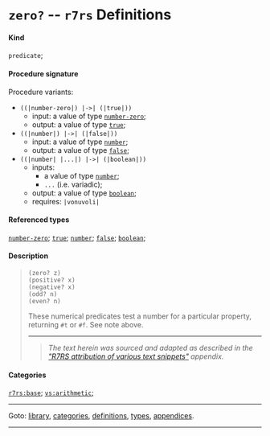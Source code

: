 

<a id='definition__r7rs__zero_3f'></a>

# `zero?` -- `r7rs` Definitions


#### Kind

`predicate`;


#### Procedure signature

Procedure variants:
 * `((|number-zero|) |->| (|true|))`
   * input: a value of type [`number-zero`](../../r7rs/types/number-zero.md#type__r7rs__number-zero);
   * output: a value of type [`true`](../../r7rs/types/true.md#type__r7rs__true);
 * `((|number|) |->| (|false|))`
   * input: a value of type [`number`](../../r7rs/types/number.md#type__r7rs__number);
   * output: a value of type [`false`](../../r7rs/types/false.md#type__r7rs__false);
 * `((|number| |...|) |->| (|boolean|))`
   * inputs:
     * a value of type [`number`](../../r7rs/types/number.md#type__r7rs__number);
     * `...` (i.e. variadic);
   * output: a value of type [`boolean`](../../r7rs/types/boolean.md#type__r7rs__boolean);
   * requires: `|vonuvoli|`


#### Referenced types

[`number-zero`](../../r7rs/types/number-zero.md#type__r7rs__number-zero);
[`true`](../../r7rs/types/true.md#type__r7rs__true);
[`number`](../../r7rs/types/number.md#type__r7rs__number);
[`false`](../../r7rs/types/false.md#type__r7rs__false);
[`boolean`](../../r7rs/types/boolean.md#type__r7rs__boolean);


#### Description

> ````
> (zero? z)
> (positive? x)
> (negative? x)
> (odd? n)
> (even? n)
> ````
> 
> 
> These numerical predicates test a number for a particular property,
> returning `#t` or `#f`.  See note above.
> 
> 
> ----
> > *The text herein was sourced and adapted as described in the ["R7RS attribution of various text snippets"](../../r7rs/appendices/attribution.md#appendix__r7rs__attribution) appendix.*


#### Categories

[`r7rs:base`](../../r7rs/categories/r7rs_3a_base.md#category__r7rs__r7rs_3a_base);
[`vs:arithmetic`](../../r7rs/categories/vs_3a_arithmetic.md#category__r7rs__vs_3a_arithmetic);

----

Goto: [library](../../r7rs/_index.md#library__r7rs), [categories](../../r7rs/categories/_index.md#toc__r7rs__categories), [definitions](../../r7rs/definitions/_index.md#toc__r7rs__definitions), [types](../../r7rs/types/_index.md#toc__r7rs__types), [appendices](../../r7rs/appendices/_index.md#toc__r7rs__appendices).

----

